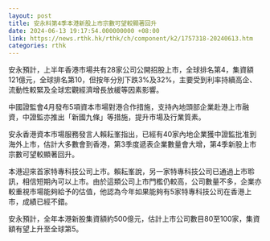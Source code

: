 ```yaml
---
layout: post
title: 安永料第4季本港新股上市宗數可望較顯著回升
date: 2024-06-13 19:17:54.000000000 +08:00
link: https://news.rthk.hk/rthk/ch/component/k2/1757318-20240613.htm
categories: rthk
---
```


安永預計，上半年香港市場共有28家公司公開招股上市，全球排名第4，集資額121億元，全球排名第10，但按年分別下跌3%及32%，主要受到利率持續高企、流動性較緊及全球宏觀經濟增長放緩等因素影響。

中國證監會4月發布5項資本市場對港合作措施，支持內地頭部企業赴港上市融資，中證監亦推出「新國九條」等措施，提升市場及行業質素。

安永香港資本巿場服務發言人賴耘峯指出，已經有40家內地企業獲中證監批准到海外上市，估計大多數會到香港，第3季度遞表企業數量會大增，第4季新股上市宗數可望較顯著回升。

本港迎來首家特專科技公司上市。賴耘峯說，另一家特專科技公司已通過上市聆訊，相信短期內可以上市。由於這類公司上市門檻仍較高，公司數量不多，企業亦較重視市場能夠給予的估值，他認為今年如果能夠有5家特專科技公司在香港上市，成績已經不錯。

安永預計，全年本港新股集資額約500億元，估計上市公司數目80至100家，集資額有望上升至全球第5。
